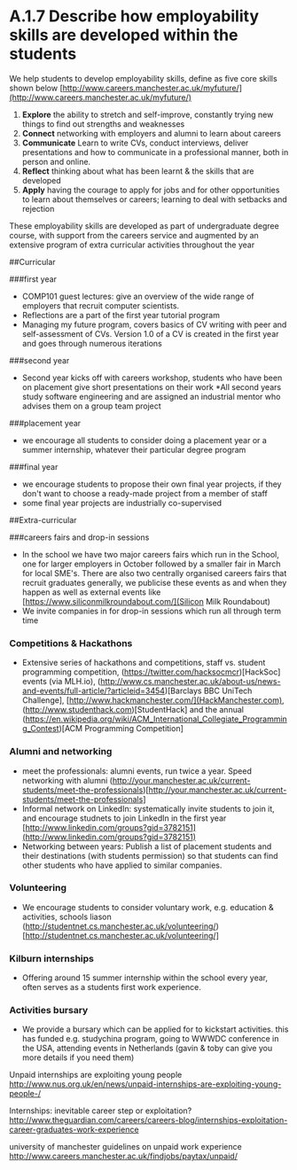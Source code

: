 # A.1.7 Describe how employability skills are developed within the students

We help students to develop employability skills, define as five core skills shown below  [http://www.careers.manchester.ac.uk/myfuture/](http://www.careers.manchester.ac.uk/myfuture/)

1. **Explore** the ability to stretch and self-improve, constantly trying new things to find out strengths and weaknesses
2. **Connect** networking with employers and alumni to learn about careers
3. **Communicate** Learn to write CVs, conduct interviews, deliver presentations and how to communicate in a professional manner, both in person and online.
4. **Reflect** thinking about what has been learnt & the skills that are developed
5. **Apply** having the courage to apply for jobs and for other opportunities to learn about themselves or careers; learning to deal with setbacks and rejection

These employability skills are developed as part of undergraduate degree course, with support from the careers service and augmented by an extensive program of extra curricular activities throughout the year

##Curricular

###first year
* COMP101 guest lectures: give an overview of the wide range of employers that recruit computer scientists.
* Reflections are a part of the first year tutorial program
* Managing my future program, covers basics of CV writing with peer and self-assessment of CVs. Version 1.0 of a CV is created in the first year and goes through numerous iterations

###second year

* Second year kicks off with careers workshop, students who have been on placement give short presentations on their work
*All second years study software engineering and are assigned an industrial mentor who advises them on a group team project

###placement year
* we encourage all students to consider doing a placement year or a summer internship, whatever their particular degree program

###final year
* we encourage students to propose their own final year projects, if they don't want to choose a ready-made project from a member of staff
* some final year projects are industrially co-supervised

##Extra-curricular

###careers fairs and drop-in sessions
* In the school we have two major careers fairs which run in the School, one for larger employers in October followed by a smaller fair in March for local SME's. There are also two centrally organised careers fairs that recruit graduates generally, we publicise these events as and when they happen as well as external events like [https://www.siliconmilkroundabout.com/](Silicon Milk Roundabout)
* We invite companies in for drop-in sessions which run all through term time
### Competitions & Hackathons
* Extensive series of hackathons and competitions, staff vs. student programming competition, (https://twitter.com/hacksocmcr)[HackSoc] events (via MLH.io), (http://www.cs.manchester.ac.uk/about-us/news-and-events/full-article/?articleid=3454)[Barclays BBC UniTech Challenge], [http://www.hackmanchester.com/](HackManchester.com), (http://www.studenthack.com)[StudentHack] and the annual (https://en.wikipedia.org/wiki/ACM_International_Collegiate_Programming_Contest)[ACM Programming Competition]

### Alumni and networking
* meet the professionals: alumni events, run twice a year. Speed networking with alumni (http://your.manchester.ac.uk/current-students/meet-the-professionals)[http://your.manchester.ac.uk/current-students/meet-the-professionals]
* Informal network on LinkedIn: systematically invite students to join it, and encourage studnets to join LinkedIn in the first year [http://www.linkedin.com/groups?gid=3782151](http://www.linkedin.com/groups?gid=3782151)
* Networking between years: Publish a list of placement students and their destinations (with students permission) so that students can find other students who have applied to similar companies.

### Volunteering
* We encourage students to consider voluntary work, e.g. education & activities, schools liason (http://studentnet.cs.manchester.ac.uk/volunteering/)[http://studentnet.cs.manchester.ac.uk/volunteering/]

### Kilburn internships
* Offering around 15 summer internship within the school every year, often serves as a students first work experience.

### Activities bursary
* We provide a bursary which can be applied for to kickstart activities. this has funded e.g. studychina program, going to WWWDC conference in the USA, attending events in Netherlands (gavin & toby can give you more details if you need them)






Unpaid internships are exploiting young people
http://www.nus.org.uk/en/news/unpaid-internships-are-exploiting-young-people-/

Internships: inevitable career step or exploitation?
http://www.theguardian.com/careers/careers-blog/internships-exploitation-career-graduates-work-experience

university of manchester guidelines on unpaid work experience
http://www.careers.manchester.ac.uk/findjobs/paytax/unpaid/
